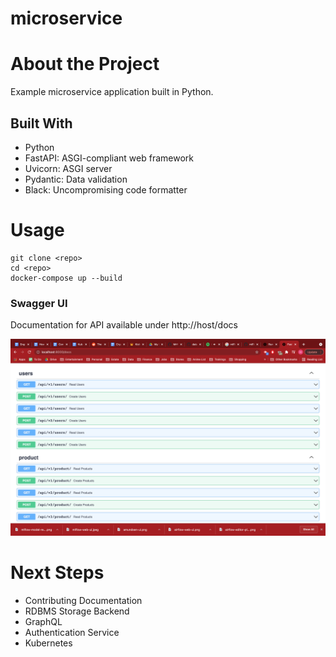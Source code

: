 # microservice

# About the Project
Example microservice application built in Python.

## Built With
* Python
* FastAPI: ASGI-compliant web framework 
* Uvicorn: ASGI server
* Pydantic: Data validation
* Black: Uncompromising code formatter

# Usage
```
git clone <repo>
cd <repo>
docker-compose up --build
```

### Swagger UI
Documentation for API available under http://host/docs

![swagger-ui](docs/swagger-ui.png)

# Next Steps
* Contributing Documentation
* RDBMS Storage Backend
* GraphQL
* Authentication Service
* Kubernetes
